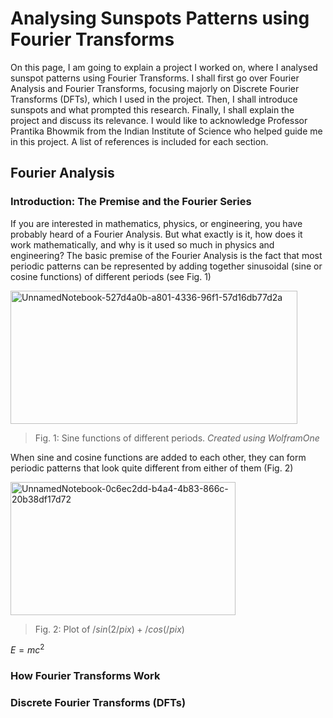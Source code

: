 # Analysing Sunspots Patterns using Fourier Transforms
On this page, I am going to explain a project I worked on, where I analysed sunspot patterns using Fourier Transforms. I shall first go over Fourier Analysis and Fourier Transforms, focusing majorly on Discrete Fourier Transforms (DFTs), which I used in the project. Then, I shall introduce sunspots and what prompted this research. Finally, I shall explain the project and discuss its relevance. I would like to acknowledge Professor Prantika Bhowmik from the Indian Institute of Science who helped guide me in this project. A list of references is included for each section. 

## Fourier Analysis

### Introduction: The Premise and the Fourier Series
If you are interested in mathematics, physics, or engineering, you have probably heard of a Fourier Analysis. But what exactly is it, how does it work mathematically, and why is it used so much in physics and engineering? The basic premise of the Fourier Analysis is the fact that most periodic patterns can be represented by adding together sinusoidal (sine or cosine functions) of different periods (see Fig. 1)

<img width="459" height="213" alt="UnnamedNotebook-527d4a0b-a801-4336-96f1-57d16db77d2a" src="https://github.com/user-attachments/assets/cbfbf5db-f517-4dd0-b63f-94d05f52fc03" />

> Fig. 1: Sine functions of different periods. *Created using WolframOne*

When sine and cosine functions are added to each other, they can form periodic patterns that look quite different from either of them (Fig. 2)

<img width="360" height="213" alt="UnnamedNotebook-0c6ec2dd-b4a4-4b83-866c-20b38df17d72" src="https://github.com/user-attachments/assets/57cf5e4a-7e7b-4633-ad19-fd929c254eae" />

> Fig. 2: Plot of $/sin(2 /pi x) + /cos(/pi x)$

$E=mc^2$
### How Fourier Transforms Work

### Discrete Fourier Transforms (DFTs)

